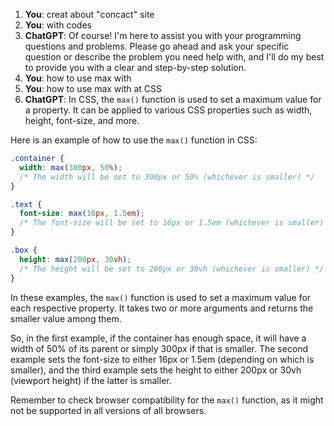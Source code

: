 1. **You**: creat about "concact" site 
2. **You**: with codes
3. **ChatGPT**: Of course! I'm here to assist you with your programming questions and problems. Please go ahead and ask your specific question or describe the problem you need help with, and I'll do my best to provide you with a clear and step-by-step solution.
4. **You**: how to use max with
5. **You**: how to use max with at CSS
6. **ChatGPT**: In CSS, the `max()` function is used to set a maximum value for a property. It can be applied to various CSS properties such as width, height, font-size, and more.

Here is an example of how to use the `max()` function in CSS:

```css
.container {
  width: max(300px, 50%);
  /* The width will be set to 300px or 50% (whichever is smaller) */
}

.text {
  font-size: max(16px, 1.5em);
  /* The font-size will be set to 16px or 1.5em (whichever is smaller) */
}

.box {
  height: max(200px, 30vh);
  /* The height will be set to 200px or 30vh (whichever is smaller) */
}
```

In these examples, the `max()` function is used to set a maximum value for each respective property. It takes two or more arguments and returns the smaller value among them.

So, in the first example, if the container has enough space, it will have a width of 50% of its parent or simply 300px if that is smaller. The second example sets the font-size to either 16px or 1.5em (depending on which is smaller), and the third example sets the height to either 200px or 30vh (viewport height) if the latter is smaller.

Remember to check browser compatibility for the `max()` function, as it might not be supported in all versions of all browsers.